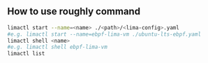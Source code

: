 ## How to use roughly command
```bash
limactl start --name=<name> ./<path>/<lima-config>.yaml 
#e.g. limactl start --name=ebpf-lima-vm ./ubuntu-lts-ebpf.yaml
limactl shell <name> 
#e.g. limactl shell ebpf-lima-vm
limactl list
```